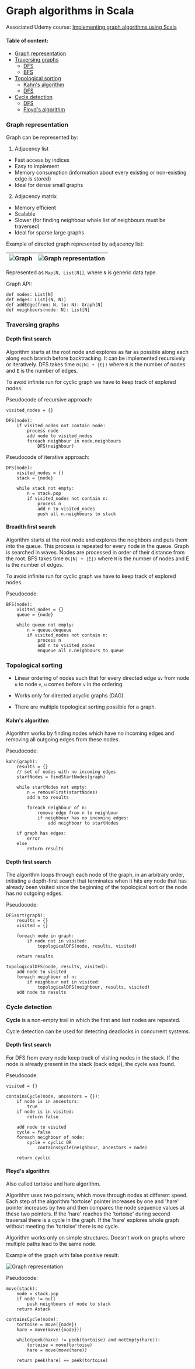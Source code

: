 # Graph algorithms in Scala

Associated Udemy course: [Implementing graph algorithms using Scala](https://www.udemy.com/course/implementing-graph-algorithms-using-scala)

#### Table of content:

- [Graph representation](#repre)
- [Traversing graphs](#traversing)
  - [DFS](#dfs)
  - [BFS](#bfs)
- [Topological sorting](#topological)
  - [Kahn's algorithm](#kahn)
  - [DFS](#dfs-top)
- [Cycle detection](#cycle-detection)
  - [DFS](#dfs-cycles)
  - [Floyd's algorithm](#floyd-cycles)


<a name="repre" />

### Graph representation

Graph can be represented by:
 1. Adjacency list
   - Fast access by indices
   - Easy to implement
   - Memory consumption (information about every existing or non-existing edge is stored)
   - Ideal for dense small graphs
 
 2. Adjacency matrix
   - Memory efficient
   - Scalable
   - Slower (for finding neighbour whole list of neighbours must be traversed)
   - Ideal for sparse large graphs

Example of directed graph represented by adjacency list:

| ![Graph](imgs/graph.jpg) | ![Graph representation](imgs/graph_representation.jpg) |
| --- | --- |

Represented as `Map[N, List[N]]`, where `N` is generic data type.

Graph API:

```
def nodes: List[N]
def edges: List[(N, N)]
def addEdge(from: N, to: N): Graph[N]
def neighbours(node: N): List[N]
```
<a name="traversing" />

### Traversing graphs

<a name="dfs" />

#### Depth first search

Algorithm starts at the root node and explores as far as possible along each 
along each branch before backtracking. It can be implemented recursively or 
iteratively. DFS takes time `Θ(|N| + |E|)` where `N` is the number of nodes 
and `E` is the number of edges.

To avoid infinite run for cyclic graph we have to keep track of explored nodes.

Pseudocode of recursive approach: 

```
visited_nodes = {}

DFS(node):
    if visited_nodes not contain node:
        process node
        add node to visited_nodes
        foreach neighbour in node.neighbours
            DFS(neighbour)
```

Pseudocode of iterative approach:

```
DFS(node):
    visited_nodes = {}
    stack = {node}

    while stack not empty:
        n = stack.pop
        if visited_nodes not contain n:
            process n
            add n to visited_nodes
            push all n.neighbours to stack
```

<a name="bfs" />

#### Breadth first search

Algorithm starts at the root node and explores the neighbors and puts 
them into the queue. This process is repeated for every node in the 
queue. Graph is searched in waves. Nodes are processed in order of 
their distance from the root. BFS takes time `Θ(|N| + |E|)` where 
`N` is the number of nodes and E is the number of edges.

To avoid infinite run for cyclic graph we have to keep track of explored nodes.

Pseudocode:

```
BFS(node):
    visited_nodes = {}
    queue = {node}

    while queue not empty:
        n = queue.dequeue
        if visited_nodes not contain n:
            process n
            add n to visited_nodes
            enqueue all n.neighbours to queue
```

<a name="topological" />

### Topological sorting

- Linear ordering of nodes such that for every directed edge `uv` from 
node `u` to node `v`, `u` comes before `v` in the ordering.

- Works only for directed acyclic graphs (DAG).

- There are multiple topological sorting possible for a graph.

<a name="kahn" />

#### Kahn's algorithm

Algorithm works by finding nodes which have no incoming edges and removing all 
outgoing edges from these nodes.

Pseudocode:

```
kahn(graph):
    results = {}
    // set of nodes with no incoming edges
    startNodes = findStartNodes(graph)

    while startNodes not empty:
        n = removeFirst(startNodes)
        add n to results
        
        foreach neighbour of n:
            remove edge from n to neighbour
            if neighbour has no incoming edges:
                add neighbour to startNodes

    if graph has edges:
        error
    else
        return results
```

<a name="dfs-top" />

#### Depth first search

The algorithm loops through each node of the graph, in an arbitrary order, 
initiating a depth-first search that terminates when it hits any node 
that has already been visited since the beginning of the topological 
sort or the node has no outgoing edges.

Pseudocode:

```
DFSsort(graph):
    results = {}
    visited = {}

    foreach node in graph:
        if node not in visited:
            topologicalDFS(node, results, visited)

    return results

topologicalDFS(node, results, visited):
    add node to visited
    foreach neighbour of n:
        if neighbour not in visited:
            topologicalDFS(neighbour, results, visited)
    add node to results
```

<a name="cycle-detection" />

### Cycle detection

**Cycle** is a non-empty trail in which the first and last nodes are repeated.

Cycle detection can be used for detecting deadlocks in concurrent systems.

<a name="dfs-cycles" />

#### Depth first search

For DFS from every node keep track of visiting nodes in the stack. If the 
node is already present in the stack (back edge), the cycle was found.

Pseudocode:

```
visited = {}

containsCycle(node, ancestors = {}):
    if node is in ancestors:
        true
    if node is in visited:
        return false

    add node to visited
    cycle = false
    foreach neighbour of node:
        cycle = cyclic OR
            containsCycle(neighbour, ancestors + node)

    return cyclic
```

<a name="floyd-cycles" />

#### Floyd's algorithm

Also called tortoise and hare algorithm.

Algorithm uses two pointers, which move through nodes at different speed. Each 
step of the algorithm 'tortoise' pointer increases by one and 'hare' pointer 
increases by two and then compares the node sequence values at these two pointers.
If the 'hare' reaches the 'tortoise' during second traversal there is a cycle 
in the graph. If the 'hare' explores whole graph without meeting the 'tortoise'
there is no cycle.

Algorithm works only on simple structures. Doesn't work on graphs where multiple 
paths lead to the same node.

Example of the graph with false positive result:

![Graph representation](imgs/badForFloyd.png)

Pseudocode:

```
move(stack):
    node = stack.pop
    if node != null
        push neighbours of node to stack
    return Astack

containsCycle(node):
    tortoise = move({node})
    hare = move(move({node}))

    while(peek(hare) != peek(tortoise) and notEmpty(hare)):
        tortoise = move(tortoise)
        hare = move(move(hare))
    
    return peek(hare) == peek(tortoise)
```